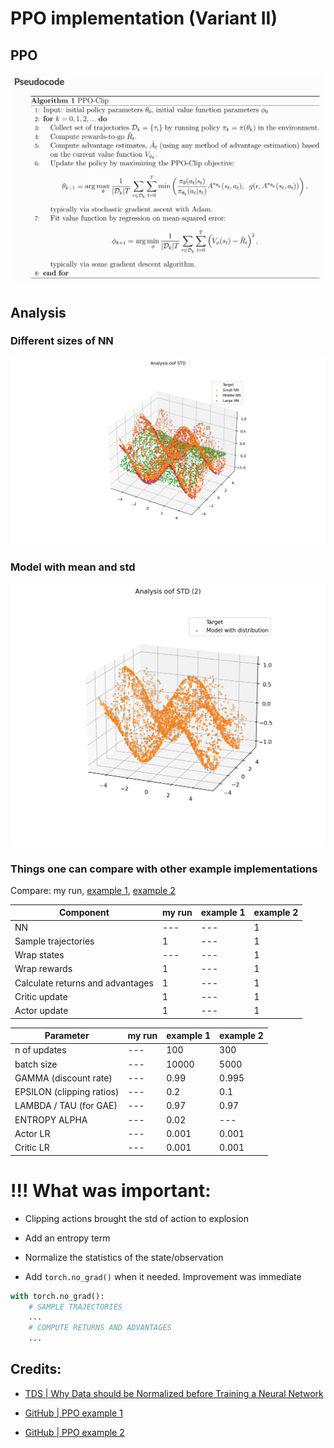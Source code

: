 # PPO implementation (Variant II)

## PPO

![ddpg](static/ppo_pseudocode.png)


## Analysis 

### Different sizes of NN

![](static/Figure_1.png)

### Model with mean and std

![](static/Figure_2.png)

### Things one can compare with other example implementations

Compare: my run, [example 1](https://github.com/zzzxxxttt/pytorch_simple_RL/blob/master/ppo_mtcar.py), [example 2](https://github.com/Abhipanda4/PPO-PyTorch)

Component | my run | example 1 | example 2
--- | --- | --- | ---
NN                               | --- | --- | 1 |
Sample trajectories              | 1 | --- | 1 |
Wrap states                      | --- | --- | 1 |
Wrap rewards                     | 1 | --- | 1 |
Calculate returns and advantages | 1 | --- | 1 |
Critic update                    | 1 | --- | 1 |
Actor update                     | 1 | --- | 1 |

Parameter | my run | example 1 | example 2
--- | --- | --- | ---
n of updates | --- | 100 | 300 |
batch size | --- | 10000 | 5000 |
GAMMA (discount rate) | --- | 0.99 | 0.995 |
EPSILON (clipping ratios) | --- | 0.2 | 0.1 |
LAMBDA / TAU (for GAE) | --- | 0.97 | 0.97 |
ENTROPY ALPHA | --- | 0.02 | --- |
Actor LR | --- | 0.001 | 0.001 |
Critic LR | --- | 0.001 | 0.001 |


# !!! What was important:
- Clipping actions brought the std of action to explosion

- Add an entropy term

- Normalize the statistics of the state/observation

- Add `torch.no_grad()` when it needed. Improvement was immediate
```python
with torch.no_grad():
    # SAMPLE TRAJECTORIES
    ...
    # COMPUTE RETURNS AND ADVANTAGES
    ...
```

## Credits:

- [TDS | Why Data should be Normalized before Training a Neural Network](https://towardsdatascience.com/why-data-should-be-normalized-before-training-a-neural-network-c626b7f66c7d#:~:text=Among%20the%20best%20practices%20for,and%20leads%20to%20faster%20convergence.)

- [GitHub | PPO example 1](https://github.com/zzzxxxttt/pytorch_simple_RL)
- [GitHub | PPO example 2](https://github.com/Abhipanda4/PPO-PyTorch)





